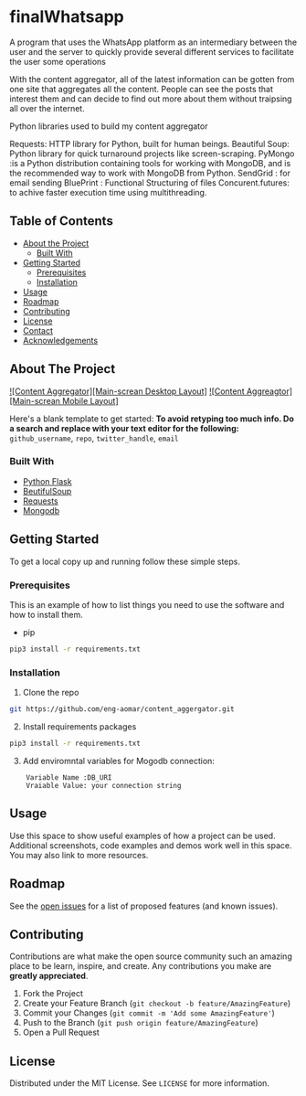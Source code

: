 # finalWhatsapp

A program that uses the WhatsApp platform as an intermediary between the user and the server
to quickly provide several different services to facilitate the user some operations

With the content aggregator, all of the latest information can be gotten from one site that aggregates all the content. People can see the posts that interest them and can decide to find out more about them without traipsing all over the internet.

Python libraries used to build my content aggregator

Requests: HTTP library for Python, built for human beings.
Beautiful Soup: Python library for quick turnaround projects like screen-scraping.
PyMongo :is a Python distribution containing tools for working with MongoDB, and is the recommended way to work with MongoDB from Python.
SendGrid : for email sending
BluePrint : Functional Structuring of files
Concurent.futures: to achive faster execution time using multithreading. 

<!-- TABLE OF CONTENTS -->
## Table of Contents

* [About the Project](#about-the-project)
  * [Built With](#built-with)
* [Getting Started](#getting-started)
  * [Prerequisites](#prerequisites)
  * [Installation](#installation)
* [Usage](#usage)
* [Roadmap](#roadmap)
* [Contributing](#contributing)
* [License](#license)
* [Contact](#contact)
* [Acknowledgements](#acknowledgements)

<!-- ABOUT THE PROJECT -->
## About The Project

[![Content Aggregator][Main-screan Desktop Layout]](https://github.com/eng-aomar/content_aggergator/blob/master/ca.jpg)
[![Content Aggreagtor][Main-screan Mobile Layout]](https://github.com/eng-aomar/content_aggergator/blob/master/WhatsApp%20Image%202020-08-09%20at%2011.20.08%20AM.jpeg)

Here's a blank template to get started:
**To avoid retyping too much info. Do a search and replace with your text editor for the following:**
`github_username`, `repo`, `twitter_handle`, `email`


### Built With

* [Python Flask](https://flask.palletsprojects.com/en/1.1.x/)
* [BeutifulSoup](https://pypi.org/project/beautifulsoup4/)
* [Requests](https://pypi.org/project/requests/)
* [Mongodb](https://www.mongodb.com/cloud/atlas)

<!-- GETTING STARTED -->
## Getting Started

To get a local copy up and running follow these simple steps.

### Prerequisites

This is an example of how to list things you need to use the software and how to install them.
* pip
```sh
pip3 install -r requirements.txt
```

### Installation
 
1. Clone the repo
```sh
git https://github.com/eng-aomar/content_aggergator.git
```
2. Install requirements packages
```sh
pip3 install -r requirements.txt
```
3. Add enviromntal variables for Mogodb connection:
```
    Variable Name :DB_URI
    Vraiable Value: your connection string
```
<!-- USAGE EXAMPLES -->
## Usage

Use this space to show useful examples of how a project can be used. Additional screenshots, code examples and demos work well in this space. You may also link to more resources.


<!-- ROADMAP -->
## Roadmap

See the [open issues](https://github.com/eng-aomar/content_aggergator/issues) for a list of proposed features (and known issues).



<!-- CONTRIBUTING -->
## Contributing

Contributions are what make the open source community such an amazing place to be learn, inspire, and create. Any contributions you make are **greatly appreciated**.

1. Fork the Project
2. Create your Feature Branch (`git checkout -b feature/AmazingFeature`)
3. Commit your Changes (`git commit -m 'Add some AmazingFeature'`)
4. Push to the Branch (`git push origin feature/AmazingFeature`)
5. Open a Pull Request



<!-- LICENSE -->
## License

Distributed under the MIT License. See `LICENSE` for more information.
